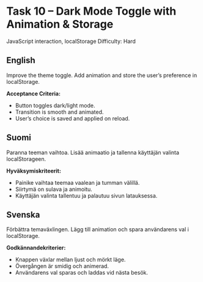 # Task 10 – Dark Mode Toggle with Animation & Storage

JavaScript interaction, localStorage
Difficulty: Hard

## English

Improve the theme toggle. Add animation and store the user’s preference in localStorage.

**Acceptance Criteria:**

* Button toggles dark/light mode.
* Transition is smooth and animated.
* User’s choice is saved and applied on reload.

## Suomi

Paranna teeman vaihtoa. Lisää animaatio ja tallenna käyttäjän valinta localStorageen.

**Hyväksymiskriteerit:**

* Painike vaihtaa teemaa vaalean ja tumman välillä.
* Siirtymä on sulava ja animoitu.
* Käyttäjän valinta tallentuu ja palautuu sivun latauksessa.

## Svenska

Förbättra temaväxlingen. Lägg till animation och spara användarens val i localStorage.

**Godkännandekriterier:**

* Knappen växlar mellan ljust och mörkt läge.
* Övergången är smidig och animerad.
* Användarens val sparas och laddas vid nästa besök.
